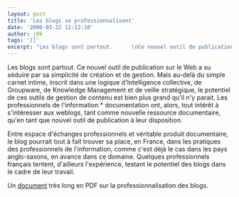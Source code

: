 ```yaml
---
layout: post
title: 'Les blogs se professionnalisent'
date: '2006-03-22 12:12:10'
author: j0k
tags: '[]'
excerpt: "Les blogs sont partout.      \nCe nouvel outil de publication sur le Web a su séduire par sa simplicité de création et de gestion. Mais au-delà du simple carnet intime, inscrit dans une logique d'Intelligence collective, de Groupware, de Knowledge Management et de veille stratégique, le potentiel de ces outils de gestion de contenu est bien plus grand qu'il n'y      …"
---
```


Les blogs sont partout.
Ce nouvel outil de publication sur le Web a su séduire par sa simplicité de création et de gestion. Mais au-delà du simple carnet intime, inscrit dans une logique d'Intelligence collective, de Groupware, de Knowledge Management et de veille stratégique, le potentiel de ces outils de gestion de contenu est bien plus grand qu'il n'y parait. Les professionnels de l'information * documentation ont, alors, tout intérêt à s'intéresser aux weblogs, tant comme nouvelle ressource documentaire, qu'en tant que nouvel outil de publication à leur disposition.

Entre espace d'échanges professionnels et véritable produit documentaire, le blog pourrait tout à fait trouver sa place, en France, dans les pratiques des professionnels de l'information, comme c'est déjà le cas dans les pays anglo-saxons, en avance dans ce domaine. Quelques professionnels français tentent, d'ailleurs l'expérience, testant le potentiel des blogs dans le cadre de leur travail.

Un [document](http://memsic.ccsd.cnrs.fr/mem_00000273.html) très long en PDF sur la professionnalisation des blogs.
